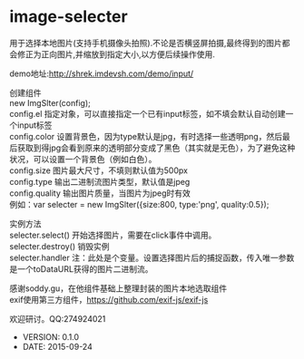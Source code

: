 image-selecter
============

用于选择本地图片(支持手机摄像头拍照).不论是否横竖屏拍摄,最终得到的图片都会修正为正向图片,并缩放到指定大小,以方便后续操作使用.  


demo地址:http://shrek.imdevsh.com/demo/input/  


创建组件  
new ImgSlter(config);  
config.el  指定对象，可以直接指定一个已有input标签，如不填会默认自动创建一个input标签  
config.color  设置背景色，因为type默认是jpg，有时选择一些透明png，然后最后获取到得jpg会看到原来的透明部分变成了黑色（其实就是无色），为了避免这种状况，可以设置一个背景色（例如白色）。  
config.size  图片最大尺寸，不填则默认值为500px  
config.type  输出二进制流图片类型，默认值是jpeg  
config.quality  输出图片质量，当图片为jpeg时有效  
例如：var selecter = new ImgSlter({size:800, type:'png', quality:0.5});  


实例方法  
selecter.select()   开始选择图片，需要在click事件中调用。  
selecter.destroy()  销毁实例  
selecter.handler  注：此处是个变量。设置选择图片后的捕捉函数，传入唯一参数是一个toDataURL获得的图片二进制流。  




感谢soddy.gu，在他组件基础上整理封装的图片本地选取组件  
exif使用第三方组件，https://github.com/exif-js/exif-js  


欢迎研讨。QQ:274924021  



 * VERSION: 0.1.0
 * DATE: 2015-09-24
